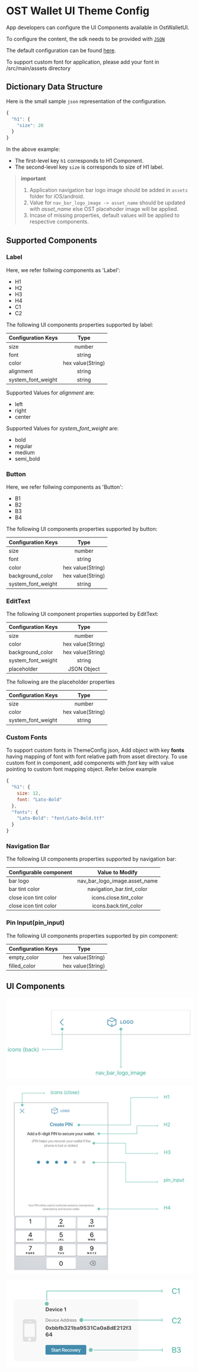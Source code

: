 # OST Wallet UI Theme Config
App developers can configure the UI Components available in OstWalletUI.

To configure the content, the sdk needs to be provided with [`JSON`](https://developer.android.com/reference/org/json/JSONObject)

The default configuration can be found [here](../ostsdk/src/main/assets/ost-theme-config.json).

To support custom font for application, please add your font in <project-directory>/src/main/assets directory

## Dictionary Data Structure
Here is the small sample `json` representation of the configuration.
```js
{
  "h1": {
    "size": 20
  }
}
```

In the above example:

* The first-level key `h1` corresponds to H1 Component.
* The second-level key `size` is corresponds to size of H1 label.

> **important**
> 1. Application navigation bar logo image should be added in `assets` folder for iOS/android.
> 2. Value for `nav_bar_logo_image -> asset_name` should be updated with *asset_name* else OST placehoder image will be applied.
> 3. Incase of missing properties, default values will be applied to respective components.

## Supported Components

### Label

Here, we refer follwing components as 'Label':
* H1
* H2
* H3
* H4
* C1
* C2

The following UI components properties supported by label:

| Configuration Keys   | Type               |
| -------------------- | :----------------: |
| size                 | number             |
| font                 | string             |
| color                | hex value(String)  |
| alignment            | string             |
| system_font_weight   | string             |

Supported Values for *alignment* are:
* left
* right
* center

Supported Values for *system_font_weight* are:
* bold
* regular
* medium
* semi_bold

### Button

Here, we refer follwing components as 'Button':
* B1
* B2
* B3
* B4

The following UI components properties supported by button:

| Configuration Keys   | Type               |
| -------------------- | :----------------: |
| size                 | number             |
| font                 | string             |
| color                | hex value(String)  |
| background_color     | hex value(String)  |
| system_font_weight   | string             |

### EditText

The following UI component properties supported by EditText:

| Configuration Keys   | Type               |
| -------------------- | :----------------: |
| size                 | number             |
| color                | hex value(String)  |
| background_color     | hex value(String)  |
| system_font_weight   | string             |
| placeholder          | JSON Object        |

The following are the placeholder properties

| Configuration Keys   | Type               |
| -------------------- | :----------------: |
| size                 | number             |
| color                | hex value(String)  |
| system_font_weight   | string             |

### Custom Fonts
To support custom fonts in ThemeConfig json, Add object with key **fonts** having mapping of font with font relative path from asset directory. To use custom font in component, add components with *font* key with value pointing to custom font mapping object. Refer below example

```js
{
  "h1": {
    size: 12,
    font: "Lato-Bold"
  },
  "fonts": {
    "Lato-Bold": "font/Lato-Bold.ttf"
  }
}
```

### Navigation Bar
The following UI components properties supported by navigation bar:

| Configurable component | Value to Modify                 |
| ---------------------- | :-----------------------------: |
| bar logo               | nav_bar_logo_image.asset_name   |
| bar tint color         | navigation_bar.tint_color       |
| close icon tint color  | icons.close.tint_color          |
| close icon tint color  | icons.back.tint_color           |

### Pin Input(pin_input)

 The following UI components properties supported by pin component:

| Configuration Keys   | Type               |
| -------------------- | :----------------: |
| empty_color          | hex value(String)  |
| filled_color         | hex value(String)  |

## UI Components

![copy-framework-file](images/NavBar.png)

![copy-framework-file](images/PinView.png)

![copy-framework-file](images/Card.png)
